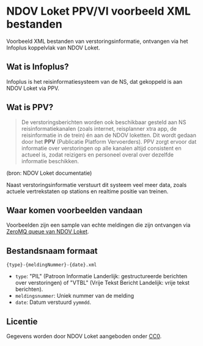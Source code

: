 # NDOV Loket PPV/VI voorbeeld XML bestanden

Voorbeeld XML bestanden van verstoringsinformatie, ontvangen via het Infoplus koppelvlak van NDOV Loket. 

## Wat is Infoplus?

Infoplus is het reisinformatiesysteem van de NS, dat gekoppeld is aan 
NDOV Loket via PPV.

## Wat is PPV?

>De verstoringsberichten worden ook beschikbaar gesteld aan 
NS reisinformatiekanalen (zoals internet, reisplanner
xtra app, de reisinformatie in de trein) én aan de NDOV loketten. 
Dit wordt gedaan door het **PPV** (Publicatie
Platform Vervoerders). PPV zorgt ervoor dat informatie over verstoringen 
op alle kanalen altijd consistent en actueel
is, zodat reizigers en personeel overal over dezelfde informatie beschikken.

(bron: NDOV Loket documentatie)

Naast verstoringsinformatie verstuurt dit systeem veel meer data, 
zoals actuele vertrekstaten op stations en realtime positie van treinen.

## Waar komen voorbeelden vandaan

Voorbeelden zijn een sample van echte meldingen die zijn ontvangen via [ZeroMQ queue van NDOV Loket](http://data.ndovloket.nl/REALTIME.TXT).

## Bestandsnaam formaat

```
{type}-{meldingNummer}-{date}.xml
```

- `type`: "PIL" (Patroon Informatie Landerlijk: gestructureerde berichten over verstoringen) of "VTBL" (Vrije Tekst Bericht Landelijk: vrije tekst berichten).
- `meldingsnummer`: Uniek nummer van de melding
- `date`: Datum verstuurd `yymmdd`.

## Licentie

Gegevens worden door NDOV Loket aangeboden onder [CC0](https://creativecommons.org/publicdomain/zero/1.0/).
